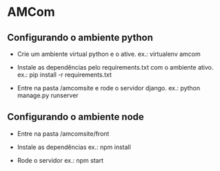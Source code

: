 # AMCom

## Configurando o ambiente python

- Crie um ambiente virtual python e o ative.
ex.: virtualenv amcom

- Instale as dependências pelo requirements.txt com o ambiente ativo.
ex.: pip install -r requirements.txt

- Entre na pasta /amcomsite e rode o servidor django.
ex.: python manage.py runserver

## Configurando o ambiente node

- Entre na pasta /amcomsite/front

- Instale as dependências
ex.: npm install

- Rode o servidor
ex.: npm start
